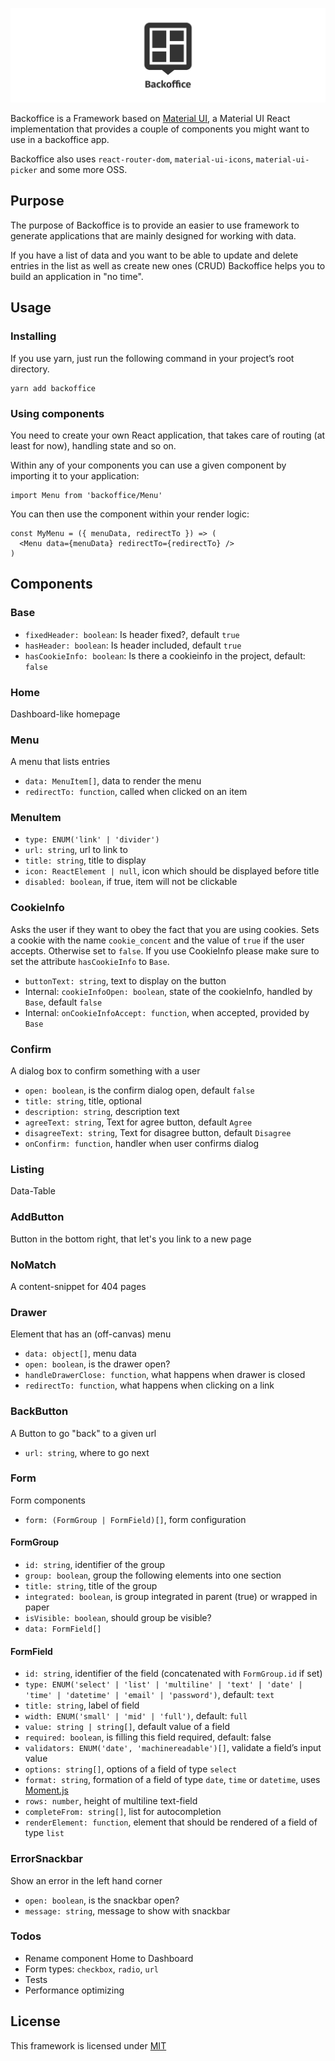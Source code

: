 ![](.presentational/header.png)

Backoffice is a Framework based on [Material UI](https://material-ui-next.com), a Material UI
React implementation that provides a couple of components you might want to use in a backoffice app.

Backoffice also uses `react-router-dom`, `material-ui-icons`, `material-ui-picker` and some more OSS.

## Purpose

The purpose of Backoffice is to provide an easier to use framework to generate applications that are mainly designed for working with data.

If you have a list of data and you want to be able to update and delete entries in the list as well as create new ones (CRUD) Backoffice helps you to build an application in "no time".

## Usage

### Installing

If you use yarn, just run the following command in your project’s root directory.

    yarn add backoffice

### Using components

You need to create your own React application, that takes care of routing (at least for now), handling state and so on.

Within any of your components you can use a given component by importing it to your application:

    import Menu from 'backoffice/Menu'

You can then use the component within your render logic:

    const MyMenu = ({ menuData, redirectTo }) => (
      <Menu data={menuData} redirectTo={redirectTo} />
    )

## Components

### Base

* `fixedHeader: boolean`: Is header fixed?, default `true`
* `hasHeader: boolean`: Is header included, default `true`
* `hasCookieInfo: boolean`: Is there a cookieinfo in the project, default: `false`

### Home

Dashboard-like homepage

### Menu

A menu that lists entries

* `data: MenuItem[]`, data to render the menu
* `redirectTo: function`, called when clicked on an item

### MenuItem

* `type: ENUM('link' | 'divider')`
* `url: string`, url to link to
* `title: string`, title to display
* `icon: ReactElement | null`, icon which should be displayed before title
* `disabled: boolean`, if true, item will not be clickable

### CookieInfo

Asks the user if they want to obey the fact that you are using cookies. Sets a cookie with the name `cookie_concent` and the value of `true` if the user accepts. Otherwise set to `false`.
If you use CookieInfo please make sure to set the attribute `hasCookieInfo` to `Base`.

* `buttonText: string`, text to display on the button
* Internal: `cookieInfoOpen: boolean`, state of the cookieInfo, handled by `Base`, default `false`
* Internal: `onCookieInfoAccept: function`, when accepted, provided by `Base`

### Confirm

A dialog box to confirm something with a user

* `open: boolean`, is the confirm dialog open, default `false`
* `title: string`, title, optional
* `description: string`, description text
* `agreeText: string`, Text for agree button, default `Agree`
* `disagreeText: string`, Text for disagree button, default `Disagree`
* `onConfirm: function`, handler when user confirms dialog

### Listing

Data-Table

### AddButton

Button in the bottom right, that let's you link to a new page

### NoMatch

A content-snippet for 404 pages

### Drawer

Element that has an (off-canvas) menu

* `data: object[]`, menu data
* `open: boolean`, is the drawer open?
* `handleDrawerClose: function`, what happens when drawer is closed
* `redirectTo: function`, what happens when clicking on a link

### BackButton

A Button to go "back" to a given url

* `url: string`, where to go next

### Form

Form components

* `form: (FormGroup | FormField)[]`, form configuration

#### FormGroup

* `id: string`, identifier of the group
* `group: boolean`, group the following elements into one section
* `title: string`, title of the group
* `integrated: boolean`, is group integrated in parent (true) or wrapped in paper
* `isVisible: boolean`, should group be visible?
* `data: FormField[]`

#### FormField

* `id: string`, identifier of the field (concatenated with `FormGroup.id` if set)
* `type: ENUM('select' | 'list' | 'multiline' | 'text' | 'date' | 'time' | 'datetime' | 'email' | 'password')`, default: `text`
* `title: string`, label of field
* `width: ENUM('small' | 'mid' | 'full')`, default: `full`
* `value: string | string[]`, default value of a field
* `required: boolean`, is filling this field required, default: false
* `validators: ENUM('date', 'machinereadable')[]`, validate a field’s input value
* `options: string[]`, options of a field of type `select`
* `format: string`, formation of a field of type `date`, `time` or `datetime`, uses [Moment.js](https://momentjs.com/docs/#/parsing/string-format/)
* `rows: number`, height of multiline text-field
* `completeFrom: string[]`, list for autocompletion
* `renderElement: function`, element that should be rendered of a field of type `list`

### ErrorSnackbar

Show an error in the left hand corner

* `open: boolean`, is the snackbar open?
* `message: string`, message to show with snackbar

### Todos

* Rename component Home to Dashboard
* Form types: `checkbox`, `radio`, `url`
* Tests
* Performance optimizing

## License

This framework is licensed under [MIT](./LICENSE)
